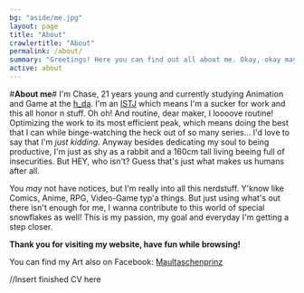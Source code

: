 ```yaml
---
bg: "aside/me.jpg"
layout: page
title: "About"
crawlertitle: "About"
permalink: /about/
summary: "Greetings! Here you can find out all about me. Okay, okay maybe not *all*."
active: about
---
```


#**About me**#
I'm Chase, 21 years young and currently studying Animation and Game at the [h_da](https://www.h-da.de/studium/studienangebot/studiengaenge/architektur-medien-und-design/animation-game-ba/). I'm an [ISTJ](https://www.16personalities.com/istj-personality) which means I'm a sucker for work and this all honor n stuff. Oh oh! And routine, dear maker, I loooove routine! Optimizing the work to its most efficient peak, which means doing the best that I can while binge-watching the heck out of so many series... I'd love to say that I'm *just kidding*. Anyway besides dedicating my soul to being productive, I'm just as shy as a rabbit and a 160cm tall living beeing full of insecurities. But HEY, who isn't? Guess that's just what makes us humans after all.  

You *may* not have notices, but I'm really into all this nerdstuff. Y'know like Comics, Anime, RPG, Video-Game typ'a things. But just using what's out there isn't enough for me, I wanna contribute to this world of special snowflakes as well! This is my passion, my goal and everyday I'm getting a step closer. 

**Thank you for visiting my website, have fun while browsing!** 

You can find my Art also on Facebook:
[Maultaschenprinz](https://www.facebook.com/Maultaschenprinz/)

//Insert finished CV here
